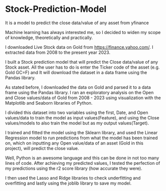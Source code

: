 # Stock-Prediction-Model
It is a model to predict the close data/value of any asset from yfinance

Machine learning has always interested me, so I decided to widen my scope of knowledge, theoretically and practically.

I downloaded Live Stock data on Gold from https://finance.yahoo.com/. I extracted data from 2008 to the present year 2023.

I built a Stock prediction model that will predict the Close data/value of any Stock asset. All the user has to do is enter the Ticker code of the asset (e.g. Gold GC=F) and It will download the dataset in a data frame using the Pandas library.

As stated before, I downloaded the data on Gold and parsed it to a data frame using the Pandas library. I ran an exploratory analysis on the Open and Close values/data of Gold from 2008 - 2023 using visualization with the Matplotlib and Seaborn libraries of Python.

I divided this dataset into two variables using the first, Date, and Open values/data to train the model as input values(Feature), and using the Close values/models to also train the model but as my output values(Target).

I trained and fitted the model using the Sklearn library, and used the Linear Regression model to run predictions from what the model has been trained on, which on inputting any Open value/data of an asset (Gold in this project), will predict the close value.

Well, Python is an awesome language and this can be done in not too many lines of code. After achieving my predicted values, I tested the perfection of my predictions using the r2 score library (how accurate they were).


I then used the Lasso and Ridge libraries to check underfitting and overfitting and lastly using the joblib library to save my model.



